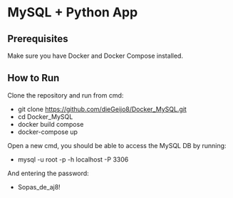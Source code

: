 # MySQL + Python App

## Prerequisites
Make sure you have Docker and Docker Compose installed.

## How to Run
Clone the repository and run from cmd:
- git clone https://github.com/dieGeijo8/Docker_MySQL.git
- cd Docker_MySQL
- docker build compose
- docker-compose up

Open a new cmd, you should be able to access the MySQL DB by running:
- mysql -u root -p -h localhost -P 3306

And entering the password:
- Sopas_de_aj8!



